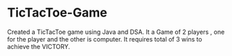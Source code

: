 # TicTacToe-Game
Created a TicTacToe game using Java and DSA. It a Game of 2 players , one for the player and the other is computer. It requires total of 3 wins to achieve the VICTORY.
